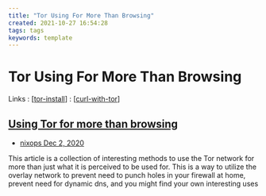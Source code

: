 ```yaml
---
title: "Tor Using For More Than Browsing"
created: 2021-10-27 16:54:28
tags: tags
keywords: template
---
```


# Tor Using For More Than Browsing

Links
: [[tor-install]]
: [[curl-with-tor]]

## [Using Tor for more than browsing](https://nixops.medium.com/using-tor-for-more-than-browsing-e045081daecc)

- [nixops Dec 2, 2020](https://nixops.medium.com/?source=post_page-----e045081daecc--------------------------------)

This article is a collection of interesting methods to use the Tor network for more than just what it is perceived to be used for. This is a way to utilize the overlay network to prevent need to punch holes in your firewall at home, prevent need for dynamic dns, and you might find your own interesting uses

[//begin]: # "Autogenerated link references for markdown compatibility"
[tor-install]: tor-install.md "Tor Install"
[curl-with-tor]: curl-with-tor.md "Curl With Tor"
[//end]: # "Autogenerated link references"
